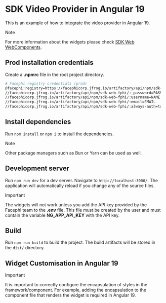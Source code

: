 # SDK Video Provider in Angular 19

This is an example of how to integrate the video provider in Angular 19.

> [!NOTE]
> For more information about the widgets please check [SDK Web WebComponents](https://docs.identity-platform.io/docs/SDK_Web/Web_Components/).

## Prod installation credentials

Create a **.npmrc** file in the root project directory.

  ```bash
  # Facephi registry credentials (prod)
  @facephi:registry=https://facephicorp.jfrog.io/artifactory/api/npm/sdk-web-fphi/
  //facephicorp.jfrog.io/artifactory/api/npm/sdk-web-fphi/:_password=PASSWORD
  //facephicorp.jfrog.io/artifactory/api/npm/sdk-web-fphi/:username=NAME
  //facephicorp.jfrog.io/artifactory/api/npm/sdk-web-fphi/:email=EMAIL
  //facephicorp.jfrog.io/artifactory/api/npm/sdk-web-fphi/:always-auth=true
  ```

## Install dependencies

Run `npm install` or `npm i` to install the dependencies.

> [!NOTE]
> Other package managers such as Bun or Yarn can be used as well.

## Development server

Run `npm run dev` for a dev server. Navigate to `http://localhost:3000/`. The application will automatically reload if you change any of the source files.

> [!IMPORTANT]
> The widgets will not work unless you add the API key provided by the Facephi team to the **.env** file. This file must be created by the user and must contain the variable **NG_APP_API_KEY** with the API key.

## Build

Run `npm run build` to build the project. The build artifacts will be stored in the `dist/` directory.

## Widget Customisation in Angular 19

> [!IMPORTANT]
> It is important to correctly configure the encapsulation of styles in the framework/component. For example, adding the encapsulation to the component file that renders the widget is required in Angular 19.
